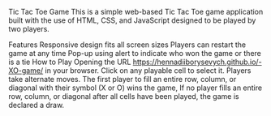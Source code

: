 Tic Tac Toe Game
This is a simple web-based Tic Tac Toe game application built with the use of HTML, CSS, and JavaScript designed to be played by two players.

Features
Responsive design fits all screen sizes
Players can restart the game at any time
Pop-up using alert to indicate who won the game or there is a tie
How to Play
Opening the URL https://hennadiiborysevych.github.io/-XO-game/ in your browser.
Click on any playable cell to select it. Players take alternate moves.
The first player to fill an entire row, column, or diagonal with their symbol (X or O) wins the game,
If no player fills an entire row, column, or diagonal after all cells have been played, the game is declared a draw.
